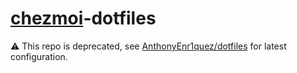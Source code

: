 # [chezmoi](https://www.chezmoi.io/)-dotfiles

⚠️ This repo is deprecated, see [AnthonyEnr1quez/dotfiles](https://github.com/AnthonyEnr1quez/dotfiles) for latest configuration.
